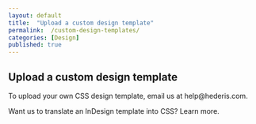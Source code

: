 ```yaml
---
layout: default
title:  "Upload a custom design template"
permalink:  /custom-design-templates/
categories: [Design]
published: true
---
```


<section data-type="chapter" class="hsecchapter" data-hederis-type="hsecchapter" id="custom-design-templates" data-pi-attrs="id: custom-design-templates" role="doc-chapter"><h1 data-hederis-type="hblkchaptitle" class="hblkchaptitle" id="pt3VtcDBL">Upload a custom design template</h1>
    <p class="hblkp" data-hederis-type="hblkp" id="pyd14A3bW">To upload your own CSS design template, email us at help@hederis.com.</p>
    <p class="hblkp" data-hederis-type="hblkp" id="pYZrzoVLg">Want us to translate an InDesign template into CSS? Learn more.</p>
    </section>
    